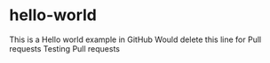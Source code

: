 # hello-world
This is a Hello world example in GitHub
Would delete this line for Pull requests
Testing Pull requests
